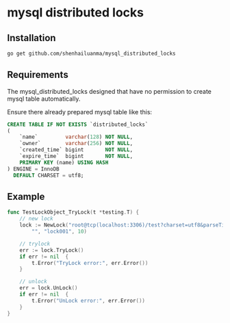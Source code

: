 # mysql distributed locks

## Installation
```bash
go get github.com/shenhailuanma/mysql_distributed_locks
```

## Requirements

The mysql_distributed_locks designed that have no permission to create mysql table automatically.

Ensure there already prepared mysql table like this:
```sql
CREATE TABLE IF NOT EXISTS `distributed_locks`
(
    `name`         varchar(128) NOT NULL,
    `owner`        varchar(256) NOT NULL,
    `created_time` bigint       NOT NULL,
    `expire_time`  bigint       NOT NULL,
    PRIMARY KEY (name) USING HASH
) ENGINE = InnoDB
  DEFAULT CHARSET = utf8;
```

## Example

```go
func TestLockObject_TryLock(t *testing.T) {
	// new lock
	lock := NewLock("root@tcp(localhost:3306)/test?charset=utf8&parseTime=True&loc=UTC",
		"", "lock001", 10)

	// trylock
	err := lock.TryLock()
	if err != nil  {
		t.Error("TryLock error:", err.Error())
	}

	// unlock
	err = lock.UnLock()
	if err != nil  {
		t.Error("UnLock error:", err.Error())
	}
}
```